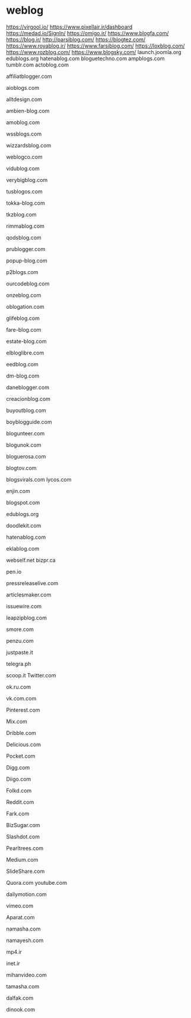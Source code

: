 # weblog
https://virgool.io/
https://www.pixellair.ir/dashboard
https://medad.io/SignIn/
https://omigo.ir/
https://www.blogfa.com/
https://blog.ir/
http://parsiblog.com/
https://blogtez.com/
https://www.royablog.ir/
https://www.farsiblog.com/
https://loxblog.com/
https://www.rozblog.com/
https://www.blogsky.com/
launch.joomla.org
edublogs.org
hatenablog.com
bloguetechno.com
ampblogs.com
tumblr.com
actoblog.com

affiliatblogger.com

aioblogs.com

alltdesign.com

ambien-blog.com

amoblog.com


wssblogs.com

wizzardsblog.com

weblogco.com

vidublog.com

verybigblog.com

tusblogos.com

tokka-blog.com

tkzblog.com

rimmablog.com

qodsblog.com

prublogger.com

popup-blog.com

p2blogs.com

ourcodeblog.com

onzeblog.com

oblogation.com

glifeblog.com

fare-blog.com

estate-blog.com

elbloglibre.com

eedblog.com

dm-blog.com

daneblogger.com

creacionblog.com

buyoutblog.com

boyblogguide.com

blogunteer.com

blogunok.com

bloguerosa.com

blogtov.com

blogsvirals.com
lycos.com

enjin.com

blogspot.com

edublogs.org

doodlekit.com

hatenablog.com

eklablog.com

webself.net
bizpr.ca

pen.io

pressreleaselive.com

articlesmaker.com

issuewire.com

leapzipblog.com

smore.com

penzu.com

justpaste.it

telegra.ph

scoop.it
Twitter.com

ok.ru.com

vk.com.com

Pinterest.com

Mix.com

Dribble.com

Delicious.com

Pocket.com

Digg.com

Diigo.com

Folkd.com

Reddit.com

Fark.com

BizSugar.com

Slashdot.com

Pearltrees.com

Medium.com

SlideShare.com

Quora.com
youtube.com

dailymotion.com

vimeo.com

Aparat.com

namasha.com

namayesh.com

mp4.ir

inet.ir

mihanvideo.com

tamasha.com

dalfak.com

dinook.com
